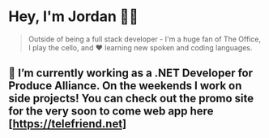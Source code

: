 # Hey, I'm Jordan ✌🏽

 > Outside of being a full stack developer - I'm a huge fan of The Office, I play the cello, and ❤ learning new spoken and coding languages. 

🔭 I’m currently working as a .NET Developer for Produce Alliance. On the weekends I work on side projects! You can check out the promo site for the very soon to come web app here [https://telefriend.net]
---




<!--
**JordanRosas/JordanRosas** is a ✨ _special_ ✨ repository because its `README.md` (this file) appears on your GitHub profile.

Here are some ideas to get you started:


- 🌱 I’m currently learning ...
- 👯 I’m looking to collaborate on ...
- 🤔 I’m looking for help with ...
- 💬 Ask me about ...
- 📫 How to reach me: ...
- 😄 Pronouns: ...
- ⚡ Fun fact: ...
-->
